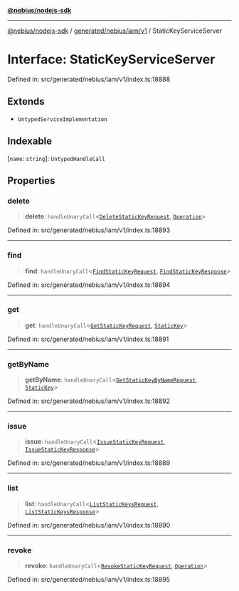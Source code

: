 [**@nebius/nodejs-sdk**](../../../../../README.md)

---

[@nebius/nodejs-sdk](../../../../../README.md) / [generated/nebius/iam/v1](../README.md) / StaticKeyServiceServer

# Interface: StaticKeyServiceServer

Defined in: src/generated/nebius/iam/v1/index.ts:18888

## Extends

- `UntypedServiceImplementation`

## Indexable

\[`name`: `string`\]: `UntypedHandleCall`

## Properties

### delete

> **delete**: `handleUnaryCall`\<[`DeleteStaticKeyRequest`](DeleteStaticKeyRequest.md), [`Operation`](../../../common/v1/interfaces/Operation.md)\>

Defined in: src/generated/nebius/iam/v1/index.ts:18893

---

### find

> **find**: `handleUnaryCall`\<[`FindStaticKeyRequest`](FindStaticKeyRequest.md), [`FindStaticKeyResponse`](FindStaticKeyResponse.md)\>

Defined in: src/generated/nebius/iam/v1/index.ts:18894

---

### get

> **get**: `handleUnaryCall`\<[`GetStaticKeyRequest`](GetStaticKeyRequest.md), [`StaticKey`](StaticKey.md)\>

Defined in: src/generated/nebius/iam/v1/index.ts:18891

---

### getByName

> **getByName**: `handleUnaryCall`\<[`GetStaticKeyByNameRequest`](GetStaticKeyByNameRequest.md), [`StaticKey`](StaticKey.md)\>

Defined in: src/generated/nebius/iam/v1/index.ts:18892

---

### issue

> **issue**: `handleUnaryCall`\<[`IssueStaticKeyRequest`](IssueStaticKeyRequest.md), [`IssueStaticKeyResponse`](IssueStaticKeyResponse.md)\>

Defined in: src/generated/nebius/iam/v1/index.ts:18889

---

### list

> **list**: `handleUnaryCall`\<[`ListStaticKeysRequest`](ListStaticKeysRequest.md), [`ListStaticKeysResponse`](ListStaticKeysResponse.md)\>

Defined in: src/generated/nebius/iam/v1/index.ts:18890

---

### revoke

> **revoke**: `handleUnaryCall`\<[`RevokeStaticKeyRequest`](RevokeStaticKeyRequest.md), [`Operation`](../../../common/v1/interfaces/Operation.md)\>

Defined in: src/generated/nebius/iam/v1/index.ts:18895
